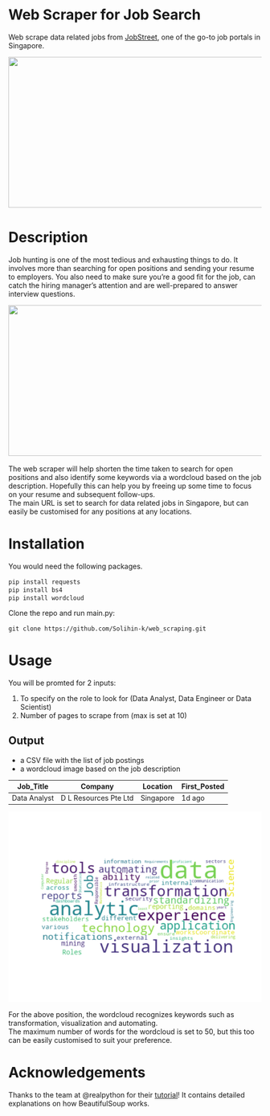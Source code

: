 # Web Scraper for Job Search
Web scrape data related jobs from [JobStreet](https://www.jobstreet.com.sg/), one of the go-to job portals in Singapore.

<img src="https://i.ytimg.com/vi/l2Sp3MYoccw/maxresdefault.jpg" width="600" height="300"/>

# Description
Job hunting is one of the most tedious and exhausting things to do. It involves more than searching for open positions and sending your resume to employers. You also need to make sure you’re a good fit for the job, can catch the hiring manager’s attention and are well-prepared to answer interview questions.

<img src="https://cdn01.vulcanpost.com/wp-uploads/2017/01/job-platforms-FI.png" width="600" height="300"/>

The web scraper will help shorten the time taken to search for open positions and also identify some keywords via a wordcloud based on the job description. Hopefully this can help you by freeing up some time to focus on your resume and subsequent follow-ups. <br>
The main URL is set to search for data related jobs in Singapore, but can easily be customised for any positions at any locations.

# Installation

You would need the following packages.
```
pip install requests
pip install bs4
pip install wordcloud
```

Clone the repo and run main.py:
```
git clone https://github.com/Solihin-k/web_scraping.git
```

# Usage

You will be promted for 2 inputs:
1. To specify on the role to look for (Data Analyst, Data Engineer or Data Scientist)
2. Number of pages to scrape from (max is set at 10)

## Output
- a CSV file with the list of job postings
- a wordcloud image based on the job description

Job_Title | Company | Location | First_Posted
------------ | ------------- | ------------ | -------------
Data Analyst | D L Resources Pte Ltd | Singapore | 1d ago

![sample](/Images/analyst_11.png)

For the above position, the wordcloud recognizes keywords such as transformation, visualization and automating. <br>
The maximum number of words for the wordcloud is set to 50, but this too can be easily customised to suit your preference.

# Acknowledgements

Thanks to the team at @realpython for their [tutorial](https://realpython.com/beautiful-soup-web-scraper-python/)! It contains detailed explanations on how BeautifulSoup works.
